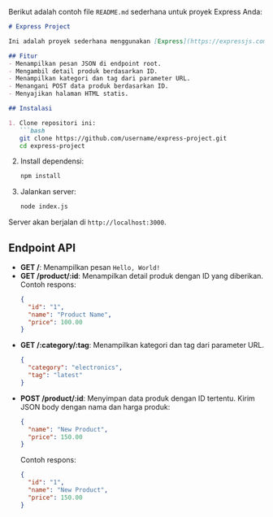 Berikut adalah contoh file `README.md` sederhana untuk proyek Express Anda:

```markdown
# Express Project

Ini adalah proyek sederhana menggunakan [Express](https://expressjs.com/) untuk membuat beberapa rute yang menampilkan data JSON dan HTML. Proyek ini mencakup endpoint GET dan POST dengan routing dasar untuk menangani permintaan HTTP.

## Fitur
- Menampilkan pesan JSON di endpoint root.
- Mengambil detail produk berdasarkan ID.
- Menampilkan kategori dan tag dari parameter URL.
- Menangani POST data produk berdasarkan ID.
- Menyajikan halaman HTML statis.

## Instalasi

1. Clone repositori ini:
   ```bash
   git clone https://github.com/username/express-project.git
   cd express-project
   ```

2. Install dependensi:
   ```bash
   npm install
   ```

3. Jalankan server:
   ```bash
   node index.js
   ```

Server akan berjalan di `http://localhost:3000`.

## Endpoint API

- **GET /**: Menampilkan pesan `Hello, World!`
- **GET /product/:id**: Menampilkan detail produk dengan ID yang diberikan. Contoh respons:
  ```json
  {
    "id": "1",
    "name": "Product Name",
    "price": 100.00
  }
  ```
- **GET /:category/:tag**: Menampilkan kategori dan tag dari parameter URL.
  ```json
  {
    "category": "electronics",
    "tag": "latest"
  }
  ```
- **POST /product/:id**: Menyimpan data produk dengan ID tertentu. Kirim JSON body dengan nama dan harga produk:
  ```json
  {
    "name": "New Product",
    "price": 150.00
  }
  ```
  Contoh respons:
  ```json
  {
    "id": "1",
    "name": "New Product",
    "price": 150.00
  }
  ```
